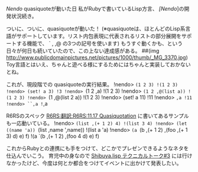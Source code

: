 *Nendo* quasiquoteが動いた日
私がRubyで書いているLisp方言、 *[Nendo*]の開発状況続き。

ついに、ついに、quasiquoteが動いた！
(※quasiquoteは、ほとんどのLisp系言語がサポートしています。リスト内包表現に代表されるリストの部分展開をサポートする機能で、 `  ,  ,@  の3つの記号を使います)
もうすぐ動くかも、という日々が何日も続いていたので、この上ない達成感がある。
 ##(img http://www.publicdomainpictures.net/pictures/1000/thumb/_MG_3370.jpg)
Toy言語とはいえ、ちゃんと遊べる様にするためにはちゃんと実装しておかないとね。

これが、現段階での quasiquoteの実行結果。
!nendo> `(1 2 3)
!(1 2 3)
!nendo> (set! a 3)
!3
!nendo> `(1 2 ,a)
!(1 2 3)
!nendo> `(1 2 ,@(list a))
!(1 2 3)
!nendo> `(1 ,@(list 2 a))
!(1 2 3)
!nendo> (set! a 11)
!11
!nendo> `,a
!11
!nendo> ``,a
!`,a

R6RSのスペック [R6RS:翻訳:R6RS:11.17 Quasiquotation](http://practical-scheme.net/wiliki/wiliki.cgi?R6RS%3A%E7%BF%BB%E8%A8%B3%3AR6RS%3A11.17%20Quasiquotation) に書いてあるサンプルも一応動いている。
!nendo> `(list ,(+ 1 2) 4)
!(list 3 4)
!nendo> (let ((name 'a)) `(list ,name ',name))
!(list a 'a)
!nendo> `(a `(b ,(+ 1 2) ,(foo ,(+ 1 3) d) e) f)
!(a `(b ,(+ 1 2) ,(foo 4 d) e) f)

これからRubyとの連携にも手をつけて、どこかでプレゼンできるようなネタを仕込んでいこう。
育児中の身なので [Shibuya.lisp テクニカルトーク#3](http://shibuya.lisp-users.org/2009/06/13/sltt-3/) には行けなかったけど、今度は何とか都合をつけてイベントに出かけて発表したい。
